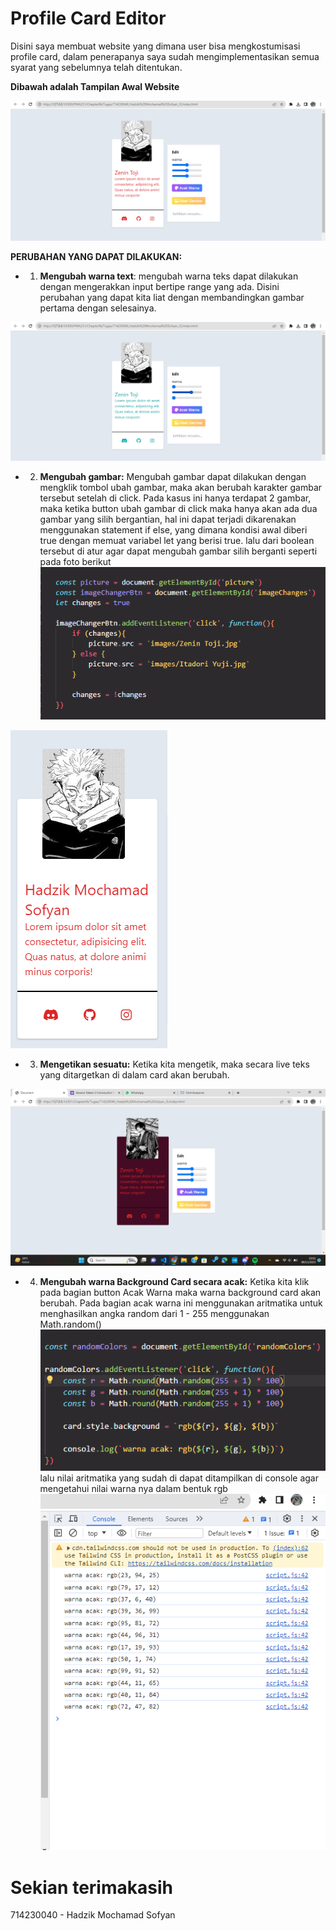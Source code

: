 # Profile Card Editor
Disini saya membuat website yang dimana user bisa mengkostumisasi profile card, dalam penerapanya saya sudah mengimplementasikan semua syarat yang sebelumnya telah ditentukan. 

**Dibawah adalah Tampilan Awal Website**

![Gambar Card Default](images/Screenshot%20(175).png)

**PERUBAHAN YANG DAPAT DILAKUKAN:**
- 1. **Mengubah warna text**:  mengubah warna teks dapat dilakukan dengan mengerakkan input bertipe range yang ada. Disini perubahan yang dapat kita liat dengan membandingkan gambar pertama dengan selesainya.

![Gambar Card Default](images/Screenshot%20(176).png)
- 2. **Mengubah gambar:**
Mengubah gambar dapat dilakukan dengan mengklik tombol ubah gambar,  maka akan berubah karakter gambar tersebut setelah di click. Pada kasus ini hanya terdapat 2 gambar, maka ketika button ubah gambar di click maka hanya akan ada dua gambar yang silih bergantian, hal ini dapat terjadi dikarenakan menggunakan statement if else, yang dimana kondisi awal diberi true dengan memuat variabel let yang berisi true. lalu dari boolean tersebut di atur agar dapat mengubah gambar silih berganti seperti pada foto berikut
![Gambar Card Default](images/Screenshot%20(180).png)

![Gambar Card Default](images/Screenshot%20(182).png)
- 3. **Mengetikan sesuatu:** Ketika kita mengetik, maka secara live teks yang ditargetkan di dalam card akan berubah.

![Gambar Card Default](images/Screenshot%20(174).png)
- 4. **Mengubah warna Background Card secara acak:** Ketika kita klik pada bagian button Acak Warna maka warna background card akan berubah. Pada bagian acak warna ini menggunakan aritmatika untuk menghasilkan angka random dari 1 - 255 menggunakan Math.random()
![Gambar Card Default](images/Screenshot%20(179).png)
lalu nilai aritmatika yang sudah di dapat ditampilkan di console agar mengetahui nilai warna nya dalam bentuk rgb
![Gambar Card Default](images/Screenshot%20(183).png)

# Sekian terimakasih
714230040 - Hadzik Mochamad Sofyan





